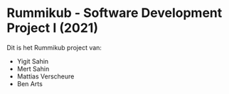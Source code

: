 # Rummikub - Software Development Project I (2021)

Dit is het Rummikub project van:

- Yigit Sahin
- Mert Sahin
- Mattias Verscheure
- Ben Arts
